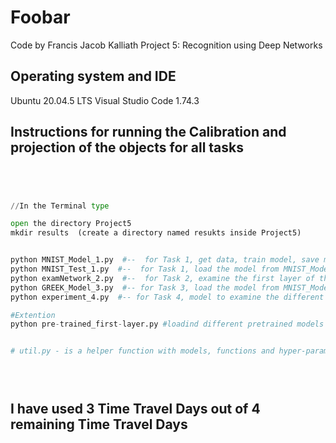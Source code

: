 # Foobar

Code by Francis Jacob Kalliath 
Project 5: Recognition using Deep Networks

## Operating system and IDE

Ubuntu 20.04.5 LTS
Visual Studio Code 1.74.3


## Instructions for running the Calibration and projection of the objects for all tasks

```python




//In the Terminal type 

open the directory Project5
mkdir results  (create a directory named resukts inside Project5)


python MNIST_Model_1.py  #--  for Task 1, get data, train model, save model and plot graphs
python MNIST_Test_1.py  #--  for Task 1, load the model from MNIST_Model_1 and test on test dataset and custom written dataset
python examNetwork_2.py  #--  for Task 2, examine the first layer of the model and plot the first layer and the custon image through first layer filter
python GREEK_Model_3.py  #-- for Task 3, load the model from MNIST_Model_1 modify the last layer, train the model and plot the graphs
python experiment_4.py  #-- for Task 4, model to examine the different deep networks by modifying different aspects

#Extention
python pre-trained_first-layer.py #loadind different pretrained models including vgg11, alexnet, densenet121 and mobilenet_v2. comparing the first and second layers using a convolution plots. comparing a deep convolution layer of vgg11


# util.py - is a helper function with models, functions and hyper-parameters





```


## I have used 3 Time Travel Days out of 4 remaining Time Travel Days
